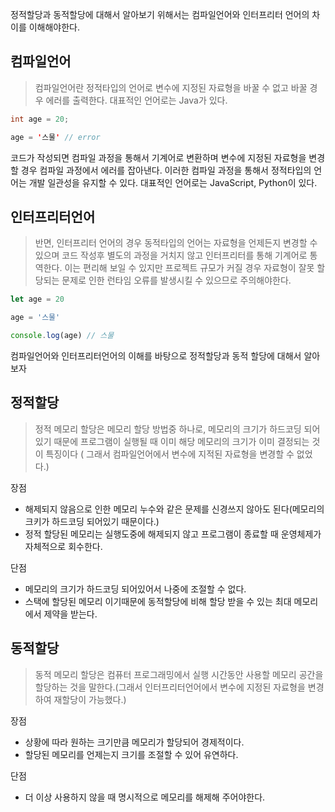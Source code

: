 
정적할당과 동적할당에 대해서 알아보기 위해서는 컴파일언어와 인터프리터 언어의 차이를 이해해야한다.

## 컴파일언어

> 컴파일언어란 정적타입의 언어로 변수에 지정된 자료형을 바꿀 수 없고 바꿀 경우 에러를 출력한다. 대표적인 언어로는 Java가 있다.

```java
int age = 20;

age = '스물' // error
```

코드가 작성되면 컴파일 과정을 통해서 기계어로 변환하며 변수에 지정된 자료형을 변경할 경우 컴파일 과정에서 에러를 잡아낸다. 이러한 컴파일 과정을 통해서 정적타입의 언어는 개발 일관성을 유지할 수 있다. 대표적인 언어로는 JavaScript, Python이 있다.

## 인터프리터언어
> 반면, 인터프리터 언어의 경우 동적타입의 언어는 자료형을 언제든지 변경할 수 있으며 코드 작성후 별도의 과정을 거치지 않고 인터프리터를 통해 기계어로 통역한다. 이는 편리해 보일 수 있지만 프로젝트 규모가 커질 경우 자료형이 잘못 할당되는 문제로 인한 런타임 오류를 발생시킬 수 있으므로 주의해야한다.

```jsx
let age = 20

age = '스물'

console.log(age) // 스물
```

컴파일언어와 인터프리터언어의 이해를 바탕으로 정적할당과 동적 할당에 대해서 알아보자

## 정적할당

> 정적 메모리 할당은 메모리 할당 방법중 하나로, 메모리의 크기가 하드코딩 되어 있기 때문에 프로그램이 실행될 때 이미 해당 메모리의 크기가 이미 결정되는 것이 특징이다 ( 그래서 컴파일언어에서 변수에 지적된 자료형을 변경할 수 없었다.)

장점 

- 해제되지 않음으로 인한 메모리 누수와 같은 문제를 신경쓰지 않아도 된다(메모리의 크키가 하드코딩 되어있기 때문이다.)
- 정적 할당된 메모리는 실행도중에 해제되지 않고 프로그램이 종료할 때 운영체제가 자체적으로 회수한다.

단점 

- 메모리의 크기가 하드코딩 되어있어서 나중에 조절할 수 없다.
- 스택에 할당된 메모리 이기때문에 동적할당에 비해 할당 받을 수 있는 최대 메모리에서 제약을 받는다.

## 동적할당

> 동적 메모리 할당은 컴퓨터 프로그래밍에서 실행 시간동안 사용할 메모리 공간을 할당하는 것을 말한다.(그래서 인터프리터언어에서 변수에 지정된 자료형을 변경하여 재할당이 가능했다.)

장점

- 상황에 따라 원하는 크기만큼 메모리가 할당되어 경제적이다.
- 할당된 메모리를 언제는지 크기를 조절할 수 있어 유연하다.

단점

- 더 이상 사용하지 않을 때 명시적으로 메모리를 해제해 주어야한다.
